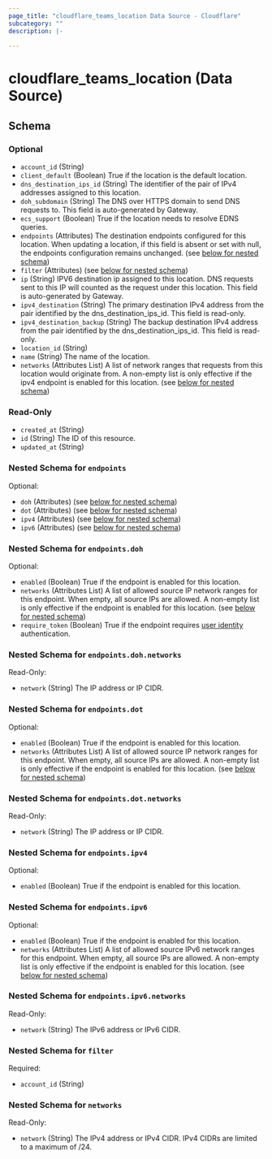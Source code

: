 ```yaml
---
page_title: "cloudflare_teams_location Data Source - Cloudflare"
subcategory: ""
description: |-
  
---
```


# cloudflare_teams_location (Data Source)




<!-- schema generated by tfplugindocs -->
## Schema

### Optional

- `account_id` (String)
- `client_default` (Boolean) True if the location is the default location.
- `dns_destination_ips_id` (String) The identifier of the pair of IPv4 addresses assigned to this location.
- `doh_subdomain` (String) The DNS over HTTPS domain to send DNS requests to. This field is auto-generated by Gateway.
- `ecs_support` (Boolean) True if the location needs to resolve EDNS queries.
- `endpoints` (Attributes) The destination endpoints configured for this location. When updating a location, if this field is absent or set with null, the endpoints configuration remains unchanged. (see [below for nested schema](#nestedatt--endpoints))
- `filter` (Attributes) (see [below for nested schema](#nestedatt--filter))
- `ip` (String) IPV6 destination ip assigned to this location. DNS requests sent to this IP will counted as the request under this location. This field is auto-generated by Gateway.
- `ipv4_destination` (String) The primary destination IPv4 address from the pair identified by the dns_destination_ips_id. This field is read-only.
- `ipv4_destination_backup` (String) The backup destination IPv4 address from the pair identified by the dns_destination_ips_id. This field is read-only.
- `location_id` (String)
- `name` (String) The name of the location.
- `networks` (Attributes List) A list of network ranges that requests from this location would originate from. A non-empty list is only effective if the ipv4 endpoint is enabled for this location. (see [below for nested schema](#nestedatt--networks))

### Read-Only

- `created_at` (String)
- `id` (String) The ID of this resource.
- `updated_at` (String)

<a id="nestedatt--endpoints"></a>
### Nested Schema for `endpoints`

Optional:

- `doh` (Attributes) (see [below for nested schema](#nestedatt--endpoints--doh))
- `dot` (Attributes) (see [below for nested schema](#nestedatt--endpoints--dot))
- `ipv4` (Attributes) (see [below for nested schema](#nestedatt--endpoints--ipv4))
- `ipv6` (Attributes) (see [below for nested schema](#nestedatt--endpoints--ipv6))

<a id="nestedatt--endpoints--doh"></a>
### Nested Schema for `endpoints.doh`

Optional:

- `enabled` (Boolean) True if the endpoint is enabled for this location.
- `networks` (Attributes List) A list of allowed source IP network ranges for this endpoint. When empty, all source IPs are allowed. A non-empty list is only effective if the endpoint is enabled for this location. (see [below for nested schema](#nestedatt--endpoints--doh--networks))
- `require_token` (Boolean) True if the endpoint requires [user identity](https://developers.cloudflare.com/cloudflare-one/connections/connect-devices/agentless/dns/dns-over-https/#filter-doh-requests-by-user) authentication.

<a id="nestedatt--endpoints--doh--networks"></a>
### Nested Schema for `endpoints.doh.networks`

Read-Only:

- `network` (String) The IP address or IP CIDR.



<a id="nestedatt--endpoints--dot"></a>
### Nested Schema for `endpoints.dot`

Optional:

- `enabled` (Boolean) True if the endpoint is enabled for this location.
- `networks` (Attributes List) A list of allowed source IP network ranges for this endpoint. When empty, all source IPs are allowed. A non-empty list is only effective if the endpoint is enabled for this location. (see [below for nested schema](#nestedatt--endpoints--dot--networks))

<a id="nestedatt--endpoints--dot--networks"></a>
### Nested Schema for `endpoints.dot.networks`

Read-Only:

- `network` (String) The IP address or IP CIDR.



<a id="nestedatt--endpoints--ipv4"></a>
### Nested Schema for `endpoints.ipv4`

Optional:

- `enabled` (Boolean) True if the endpoint is enabled for this location.


<a id="nestedatt--endpoints--ipv6"></a>
### Nested Schema for `endpoints.ipv6`

Optional:

- `enabled` (Boolean) True if the endpoint is enabled for this location.
- `networks` (Attributes List) A list of allowed source IPv6 network ranges for this endpoint. When empty, all source IPs are allowed. A non-empty list is only effective if the endpoint is enabled for this location. (see [below for nested schema](#nestedatt--endpoints--ipv6--networks))

<a id="nestedatt--endpoints--ipv6--networks"></a>
### Nested Schema for `endpoints.ipv6.networks`

Read-Only:

- `network` (String) The IPv6 address or IPv6 CIDR.




<a id="nestedatt--filter"></a>
### Nested Schema for `filter`

Required:

- `account_id` (String)


<a id="nestedatt--networks"></a>
### Nested Schema for `networks`

Read-Only:

- `network` (String) The IPv4 address or IPv4 CIDR. IPv4 CIDRs are limited to a maximum of /24.


